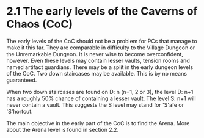 # 2.1 The early levels of the Caverns of Chaos (CoC)

The early levels of the CoC should not be a problem for PCs that manage to make it this 
far. They are comparable in difficulty to the Village Dungeon or the Unremarkable Dungeon. 
It is never wise to become overconfident, however. Even these levels may contain lesser 
vaults, tension rooms and named artifact guardians. There may be a split in the early 
dungeon levels of the CoC. Two down staircases may be available. This is by no means 
guaranteed.

When two down staircases are found on D: n (n=1, 2 or 3), the level D: n+1 has a roughly 
50% chance of containing a lesser vault. The level S: n+1 will never contain a vault. 
This suggests the S level may stand for 'S'afe or 'S'hortcut.

The main objective in the early part of the CoC is to find the Arena. More about the 
Arena level is found in section 2.2.
